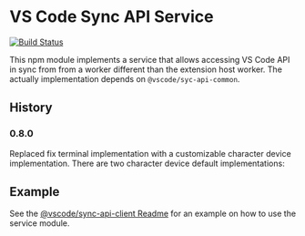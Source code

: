 # VS Code Sync API Service

[![Build Status](https://dev.azure.com/vscode/vscode-wasm/_apis/build/status/microsoft.vscode-wasm?branchName=main)](https://dev.azure.com/vscode/vscode-wasm/_build/latest?definitionId=47&branchName=main)

This npm module implements a service that allows accessing VS Code API in sync from from a worker different than the extension host worker. The actually implementation depends on `@vscode/syc-api-common`.

## History

### 0.8.0

Replaced fix terminal implementation with a customizable character device implementation. There are two character device default implementations:


## Example

See the [@vscode/sync-api-client Readme](https://github.com/microsoft/vscode-wasm/blob/main/sync-api-client/README.md) for an example on how to use the service module.

